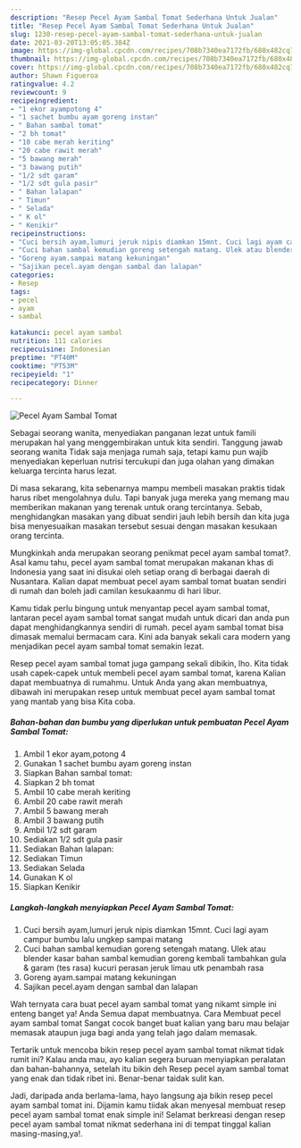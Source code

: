 ```yaml
---
description: "Resep Pecel Ayam Sambal Tomat Sederhana Untuk Jualan"
title: "Resep Pecel Ayam Sambal Tomat Sederhana Untuk Jualan"
slug: 1230-resep-pecel-ayam-sambal-tomat-sederhana-untuk-jualan
date: 2021-03-20T13:05:05.384Z
image: https://img-global.cpcdn.com/recipes/708b7340ea7172fb/680x482cq70/pecel-ayam-sambal-tomat-foto-resep-utama.jpg
thumbnail: https://img-global.cpcdn.com/recipes/708b7340ea7172fb/680x482cq70/pecel-ayam-sambal-tomat-foto-resep-utama.jpg
cover: https://img-global.cpcdn.com/recipes/708b7340ea7172fb/680x482cq70/pecel-ayam-sambal-tomat-foto-resep-utama.jpg
author: Shawn Figueroa
ratingvalue: 4.2
reviewcount: 9
recipeingredient:
- "1 ekor ayampotong 4"
- "1 sachet bumbu ayam goreng instan"
- " Bahan sambal tomat"
- "2 bh tomat"
- "10 cabe merah keriting"
- "20 cabe rawit merah"
- "5 bawang merah"
- "3 bawang putih"
- "1/2 sdt garam"
- "1/2 sdt gula pasir"
- " Bahan lalapan"
- " Timun"
- " Selada"
- " K ol"
- " Kenikir"
recipeinstructions:
- "Cuci bersih ayam,lumuri jeruk nipis diamkan 15mnt. Cuci lagi ayam campur bumbu lalu ungkep sampai matang"
- "Cuci bahan sambal kemudian goreng setengah matang. Ulek atau blender kasar bahan sambal kemudian goreng kembali tambahkan gula &amp; garam (tes rasa) kucuri perasan jeruk limau utk penambah rasa"
- "Goreng ayam.sampai matang kekuningan"
- "Sajikan pecel.ayam dengan sambal dan lalapan"
categories:
- Resep
tags:
- pecel
- ayam
- sambal

katakunci: pecel ayam sambal 
nutrition: 111 calories
recipecuisine: Indonesian
preptime: "PT40M"
cooktime: "PT53M"
recipeyield: "1"
recipecategory: Dinner

---
```



![Pecel Ayam Sambal Tomat](https://img-global.cpcdn.com/recipes/708b7340ea7172fb/680x482cq70/pecel-ayam-sambal-tomat-foto-resep-utama.jpg)

Sebagai seorang wanita, menyediakan panganan lezat untuk famili merupakan hal yang menggembirakan untuk kita sendiri. Tanggung jawab seorang  wanita Tidak saja menjaga rumah saja, tetapi kamu pun wajib menyediakan keperluan nutrisi tercukupi dan juga olahan yang dimakan keluarga tercinta harus lezat.

Di masa  sekarang, kita sebenarnya mampu membeli masakan praktis tidak harus ribet mengolahnya dulu. Tapi banyak juga mereka yang memang mau memberikan makanan yang terenak untuk orang tercintanya. Sebab, menghidangkan masakan yang dibuat sendiri jauh lebih bersih dan kita juga bisa menyesuaikan masakan tersebut sesuai dengan masakan kesukaan orang tercinta. 



Mungkinkah anda merupakan seorang penikmat pecel ayam sambal tomat?. Asal kamu tahu, pecel ayam sambal tomat merupakan makanan khas di Indonesia yang saat ini disukai oleh setiap orang di berbagai daerah di Nusantara. Kalian dapat membuat pecel ayam sambal tomat buatan sendiri di rumah dan boleh jadi camilan kesukaanmu di hari libur.

Kamu tidak perlu bingung untuk menyantap pecel ayam sambal tomat, lantaran pecel ayam sambal tomat sangat mudah untuk dicari dan anda pun dapat menghidangkannya sendiri di rumah. pecel ayam sambal tomat bisa dimasak memalui bermacam cara. Kini ada banyak sekali cara modern yang menjadikan pecel ayam sambal tomat semakin lezat.

Resep pecel ayam sambal tomat juga gampang sekali dibikin, lho. Kita tidak usah capek-capek untuk membeli pecel ayam sambal tomat, karena Kalian dapat membuatnya di rumahmu. Untuk Anda yang akan membuatnya, dibawah ini merupakan resep untuk membuat pecel ayam sambal tomat yang mantab yang bisa Kita coba.

<!--inarticleads1-->

##### Bahan-bahan dan bumbu yang diperlukan untuk pembuatan Pecel Ayam Sambal Tomat:

1. Ambil 1 ekor ayam,potong 4
1. Gunakan 1 sachet bumbu ayam goreng instan
1. Siapkan  Bahan sambal tomat:
1. Siapkan 2 bh tomat
1. Ambil 10 cabe merah keriting
1. Ambil 20 cabe rawit merah
1. Ambil 5 bawang merah
1. Ambil 3 bawang putih
1. Ambil 1/2 sdt garam
1. Sediakan 1/2 sdt gula pasir
1. Sediakan  Bahan lalapan:
1. Sediakan  Timun
1. Sediakan  Selada
1. Gunakan  K ol
1. Siapkan  Kenikir




<!--inarticleads2-->

##### Langkah-langkah menyiapkan Pecel Ayam Sambal Tomat:

1. Cuci bersih ayam,lumuri jeruk nipis diamkan 15mnt. Cuci lagi ayam campur bumbu lalu ungkep sampai matang
1. Cuci bahan sambal kemudian goreng setengah matang. Ulek atau blender kasar bahan sambal kemudian goreng kembali tambahkan gula &amp; garam (tes rasa) kucuri perasan jeruk limau utk penambah rasa
1. Goreng ayam.sampai matang kekuningan
1. Sajikan pecel.ayam dengan sambal dan lalapan




Wah ternyata cara buat pecel ayam sambal tomat yang nikamt simple ini enteng banget ya! Anda Semua dapat membuatnya. Cara Membuat pecel ayam sambal tomat Sangat cocok banget buat kalian yang baru mau belajar memasak ataupun juga bagi anda yang telah jago dalam memasak.

Tertarik untuk mencoba bikin resep pecel ayam sambal tomat nikmat tidak rumit ini? Kalau anda mau, ayo kalian segera buruan menyiapkan peralatan dan bahan-bahannya, setelah itu bikin deh Resep pecel ayam sambal tomat yang enak dan tidak ribet ini. Benar-benar taidak sulit kan. 

Jadi, daripada anda berlama-lama, hayo langsung aja bikin resep pecel ayam sambal tomat ini. Dijamin kamu tiidak akan menyesal membuat resep pecel ayam sambal tomat enak simple ini! Selamat berkreasi dengan resep pecel ayam sambal tomat nikmat sederhana ini di tempat tinggal kalian masing-masing,ya!.

